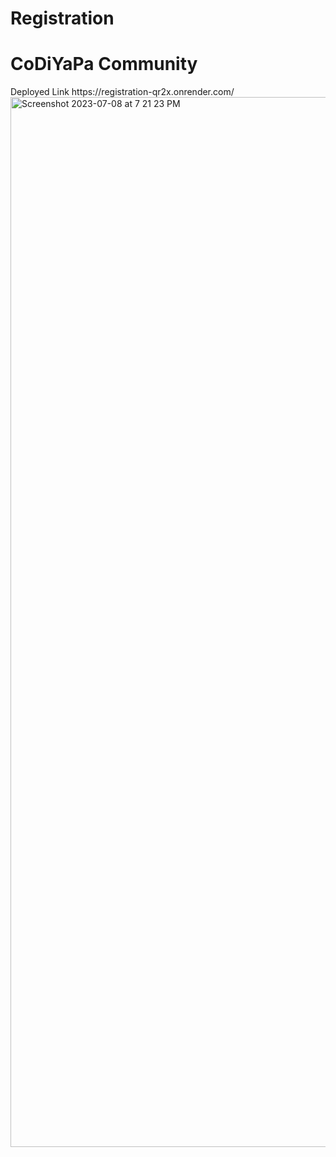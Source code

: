 # Registration
<h1>CoDiYaPa Community</h1>
Deployed Link https://registration-qr2x.onrender.com/
<img width="1680" alt="Screenshot 2023-07-08 at 7 21 23 PM" src="https://github.com/manzil-infinity180/Registration/assets/119070053/4203d634-799d-4b78-9dbc-8265d6157dda">
